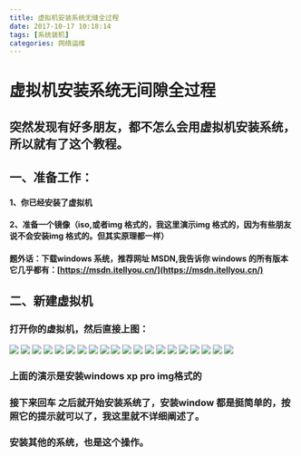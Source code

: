 ```yaml
---
title: 虚拟机安装系统无缝全过程
date: 2017-10-17 10:18:14
tags: [系统装机]
categories: 网络运维
---
```

# 虚拟机安装系统无间隙全过程
## 突然发现有好多朋友，都不怎么会用虚拟机安装系统，所以就有了这个教程。
## 一、准备工作：
#### 1、你已经安装了虚拟机
#### 2、准备一个镜像（iso,或者img 格式的，我这里演示img 格式的，因为有些朋友说不会安装img 格式的。但其实原理都一样）
#### 题外话：下载windows 系统，推荐网址 MSDN,我告诉你 windows 的所有版本它几乎都有：[https://msdn.itellyou.cn/](https://msdn.itellyou.cn/)

## 二、新建虚拟机
### 打开你的虚拟机，然后直接上图：
![](52486.png)
![](54082.png)
![](16938.png)
![](75324.png)
![](39451.png)
![](87620.png)
![](80194.png)
![](84601.png)
![](18530.png)
![](60497.png)
![](46890.png)
![](29763.png)
![](57943.png)
![](03712.png)
![](15837.png)
![](07432.png)
![](40698.png)
![](59164.png)
![](16892.png)
![](36142.png)

### 上面的演示是安装windows xp pro img格式的
### 接下来回车 之后就开始安装系统了，安装window 都是挺简单的，按照它的提示就可以了，我这里就不详细阐述了。
### 安装其他的系统，也是这个操作。

